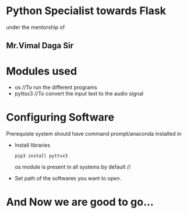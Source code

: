 # Python Specialist towards Flask 
under the mentorship of 
## Mr.Vimal Daga Sir


# Modules used
- os                  //To run the different programs
- pyttsx3             //To convert the input text to the audio signal

# Configuring Software
   Prerequiste system should have command prompt/anaconda installed in
- Install libraries
  ```
  pip3 install pyttsx3
  ```
  os module is present in all systems by default //

- Set path of the softwares you want to open.
# And Now we are good to go...
